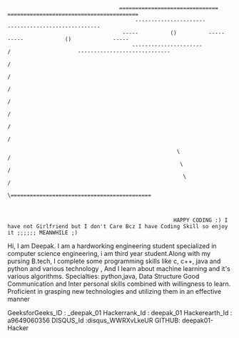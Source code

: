 

                                       ===============================                             =========================================
                                            ----------------------                                       -----------------------------
                                        -----          ()          -----                               -----             ()             -----
                                           ----------------------                   /                     -----------------------------
                                                                                    /
                                                                                    /
                                                                                    /
                                                                                    /
                                                                                    /
                                                                                    /
                                                                                    /

                                                         \                                                 /
                                                          \                                               /   
                                                           \                                             /
                                                            \============================================



                                                        HAPPY CODING :) I have not Girlfriend but I don't Care Bcz I have Coding Skill so enjoy it ;;;;;; MEANWHILE ;)




Hi, I am Deepak. I am a hardworking  engineering student specialized in computer science engineering, i am third year student.Along with my pursing B.tech, I complete some programming skills like c, c++, java and python and various technology , And I learn about machine learning and it's various algorithms.
Specialties: python,java, Data Structure
Good Communication and Inter personal skills combined with willingness to learn. 
Proficient in grasping new technologies and utilizing them in an effective manner

GeeksforGeeks_ID : _deepak_01
Hackerrank_Id : deepak_01
Hackerearth_Id : a9649060356
DISQUS_Id :disqus_WWRXvLkeUR
GITHUB: deepak01-Hacker
